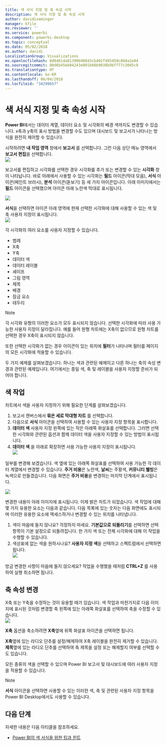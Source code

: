 ```yaml
---
title: 색 서식 지정 및 축 속성 시작
description: 색 서식 지정 및 축 속성 시작
author: davidiseminger
manager: kfile
ms.reviewer: ''
ms.service: powerbi
ms.component: powerbi-desktop
ms.topic: conceptual
ms.date: 05/02/2018
ms.author: davidi
LocalizationGroup: Visualizations
ms.openlocfilehash: 8d04814a81390b98843cb402f495459c884a2e84
ms.sourcegitcommit: 80d6b45eb84243e801b60b9038b9bff77c30d5c8
ms.translationtype: HT
ms.contentlocale: ko-KR
ms.lasthandoff: 06/04/2018
ms.locfileid: "34299657"
---
```

# <a name="getting-started-with-color-formatting-and-axis-properties"></a>색 서식 지정 및 축 속성 시작
**Power BI**에서는 데이터 계열, 데이터 요소 및 시각화의 배경 색까지도 변경할 수 있습니다. x축과 y축의 표시 방법을 변경할 수도 있으며 대시보드 및 보고서가 나타나는 방식을 완전히 제어할 수 있습니다.

시작하려면 **내 작업 영역** 창에서 **보고서** 를 선택합니다. 그런 다음 상단 메뉴 영역에서 **보고서 편집**을 선택합니다.  
![](media/service-getting-started-with-color-formatting-and-axis-properties/gettingstartedcolor_1a.png)

보고서를 편집하고 시각화를 선택한 경우 시각화를 추가 또는 변경할 수 있는 **시각화** 창이 나타납니다. 바로 아래에서 사용할 수 있는 시각화는 **필드** 아이콘(막대 모음), **서식** 아이콘(페인트 브러시), **분석** 아이콘(돋보기) 등 세 가지 아이콘입니다. 아래 이미지에서는 **필드** 아이콘을 선택했으며 아이콘 아래 노란색 막대로 표시됩니다.

![](media/service-getting-started-with-color-formatting-and-axis-properties/gettingstartedcolor_2a.png)

**서식**을 선택하면 아이콘 아래 영역에 현재 선택한 시각화에 대해 사용할 수 있는 색 및 축 사용자 지정이 표시됩니다.  
![](media/service-getting-started-with-color-formatting-and-axis-properties/gettingstartedcolor_3a.png)

각 시각화의 여러 요소를 사용자 지정할 수 있습니다.

* 범례
* X축
* Y축
* 데이터 색
* 데이터 레이블
* 셰이프
* 그림 영역
* 제목
* 배경
* 잠금 요소
* 테두리

> [!NOTE]
>  
> 각 시각화 유형의 이러한 요소가 모두 표시되지 않습니다. 선택한 시각화에 따라 사용 가능한 사용자 지정이 달라집니다. 예를 들어 원형 차트에는 X축이 없으므로 원형 차트를 선택한 경우 X축이 표시되지 않습니다.
> 
> 

또한 선택한 시각화가 없는 경우 아이콘이 있는 위치에 **필터**가 나타나며 필터를 페이지의 모든 시각화에 적용할 수 있습니다.

두 가지 예제를 살펴보겠습니다. 하나는 색과 관련된 예제이고 다른 하나는 축의 속성 변경과 관련된 예제입니다. 여기에서는 종일 색, 축 및 레이블을 사용자 지정할 준비가 되어야 합니다.

## <a name="working-with-colors"></a>색 작업
차트에서 색을 사용자 지정하기 위해 필요한 단계를 살펴보겠습니다.

1. 보고서 캔버스에서 **묶은 세로 막대형 차트** 를 선택합니다.
2. 다음으로 **서식** 아이콘을 선택하여 사용할 수 있는 사용자 지정 항목을 표시합니다.
3. **데이터 색** 사용자 지정 왼쪽에 있는 작은 아래쪽 화살표를 선택합니다. 그러면 선택한 시각화와 관련된 옵션과 함께 데이터 색을 사용자 지정할 수 있는 방법이 표시됩니다.
4. **데이터 색** 을 아래로 확장하면 사용 가능한 사용자 지정이 표시됩니다.  
   ![](media/service-getting-started-with-color-formatting-and-axis-properties/gettingstartedcolor_4a.png)

일부를 변경해 보겠습니다. 색 옆에 있는 아래쪽 화살표를 선택하여 사용 가능한 각 데이터 계열에서 변경할 수 있습니다. **주거 비용**은 노란색, **날씨**는 주황색, **커뮤니티 웰빙**은 녹색으로 만들겠습니다. 다음 화면은 **주거 비용**을 변경하는 마지막 단계에서 표시됩니다.  

![](media/service-getting-started-with-color-formatting-and-axis-properties/gettingstartedcolor_5a.png)

변경한 내용이 아래 이미지에 표시됩니다. 이제 밝은 차트가 되었습니다. 색 작업에 대해 몇 가지 유용한 요소는 다음과 같습니다. 다음 목록에 있는 숫자는 다음 화면에도 표시되며 이러한 유용한 요소에 액세스하거나 변경할 수 있는 위치를 나타냅니다.

1. 색이 마음에 들지 않나요? 걱정하지 마세요. **기본값으로 되돌리기**를 선택하면 선택 항목이 기본 설정으로 되돌려집니다. 한 가지 색 또는 전체 시각화에 대해 이 작업을 수행할 수 있습니다.
2. 색상표에 없는 색을 원하시나요? **사용자 지정 색**을 선택하고 스펙트럼에서 선택하면 됩니다.  
   ![](media/service-getting-started-with-color-formatting-and-axis-properties/gettingstartedcolor_6a.png)

방금 변경한 사항이 마음에 들지 않으세요? 작업을 수행했을 때처럼 **CTRL+Z** 를 사용하여 실행 취소하면 됩니다.

## <a name="changing-axis-properties"></a>축 속성 변경
X축 또는 Y축을 수정하는 것이 유용할 때가 있습니다. 색 작업과 마찬가지로 다음 이미지에 표시된 것처럼 변경할 축 왼쪽에 있는 아래쪽 화살표를 선택하여 축을 수정할 수 있습니다.  
![](media/service-getting-started-with-color-formatting-and-axis-properties/gettingstartedcolor_7a.png)

**X축** 옵션을 축소하려면 **X축**옆에 위쪽 화살표 아이콘을 선택하면 됩니다.

**X축**옆에 있는 라디오 단추를 설정/해제하여 X축 레이블을 완전히 제거할 수 있습니다. **제목**옆에 있는 라디오 단추를 선택하여 축 제목을 설정 또는 해제할지 여부를 선택할 수도 있습니다.  

모든 종류의 색을 선택할 수 있으며 Power BI 보고서 및 대시보드에 여러 사용자 지정을 적용할 수 있습니다.

> [!NOTE]
>  
> **서식** 아이콘을 선택하면 사용할 수 있는 이러한 색, 축 및 관련된 사용자 지정 항목을 Power BI Desktop에서도 사용할 수 있습니다.
> 
> 

## <a name="next-step"></a>다음 단계
자세한 내용은 다음 아티클을 참조하세요.  

* [Power BI의 색 서식을 위한 팁과 힌트](service-tips-and-tricks-for-color-formatting.md)  

